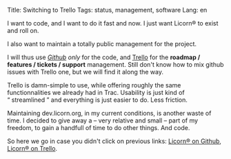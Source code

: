 Title: Switching to Trello
Tags: status, management, software
Lang: en

I want to code, and I want to do it fast and now. I just want Licorn® to exist and roll on.

I also want to maintain a totally public management for the project.

I will thus use *[Github][github] only* for the code, and [Trello][trello] for the **roadmap / features / tickets / support** management. Still don't know how to mix github issues with Trello one, but we will find it along the way.

Trello is damn-simple to use, while offering roughly the same functionnalities we already had in Trac. Usability is just kind of “ streamlined ” and everything is just easier to do. Less friction.

Maintaining dev.licorn.org, in my current conditions, is another waste of time. I decided to give away a – very relative and small – part of my freedom, to gain a handfull of time to do other things. And code.

So here we go in case you didn't click on previous links: [Licorn® on Github][github], [Licorn® on Trello][trello].

  [GitHub]: https://github.com/Karmak23/licorn
    "Go to Licorn® source code on GitHub"
  [Trello]: https://trello.com/licorn
    "Licorn® Team and boards on Trello"
